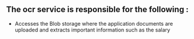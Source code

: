 ## The ocr service is responsible for the following :
- Accesses the Blob storage where the application documents are uploaded and extracts important information such as the salary